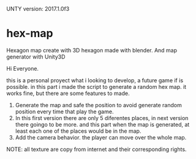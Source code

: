 UNTY version: 2017.1.0f3

# hex-map
Hexagon map create with 3D hexagon made with blender. And map generator with Unity3D


Hi Everyone.

this is a personal proyect what i looking to develop, a future game if is possible.
in this part i made the script to generate a random hex map. it works fine, but there are some features to made. 

1. Generate the map and safe the position to avoid generate random position every time that play the game.
2. In this first version there are only 5 diferentes places, in next version there goingo to be more. and this part when the map is generated, at least each one of the places would be in the map.
3. Add the camera behavior. the player can move over the whole map.


NOTE:
all texture are copy from internet and their corresponding rights.
